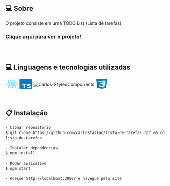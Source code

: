 ## 💻 Sobre

O projeto consiste em uma TODO List (Lista de tarefas)
<br>
<h3 align="left"><a href="https://lista-de-tarefas-carlosfallac.vercel.app/" target="_blank" rel="noopener noreferrer">Clique aqui para ver o projeto!</a><h3>
<br>



## 💻 Linguagens e tecnologias utilizadas
<p align="left"> 
<img align="center" alt="Carlos-React" height="30" width="40" src="https://raw.githubusercontent.com/devicons/devicon/master/icons/react/react-original.svg">
<img align="center" alt="Carlos-TypeScript" height="30" width="40" src="https://github.com/devicons/devicon/blob/master/icons/typescript/typescript-original.svg">
<img align="center" alt="Carlos-StyledComponents" height="30" width="40" src="https://miro.medium.com/max/318/1*p1TndLk3UsGPBsM7qHPZIw.png"/>
<img align="center" alt="Carlos-CSS" height="30" width="40" src="https://raw.githubusercontent.com/devicons/devicon/master/icons/css3/css3-original.svg">
</p>
<br>


## 📋 Instalação

    - Clonar repositório
    $ git clone https://github.com/carlosfallac/lista-de-tarefas.git && cd lista-de-tarefas

    - Instalar dependências
    $ npm install

    - Rodar aplicativo
    $ npm start

    - Acesse http://localhost:3000/ e navegue pelo site
